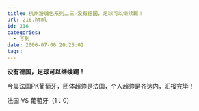 ```yaml
---
title: 杭州游魂色系列二三-没有德国，足球可以继续踢！
url: 216.html
id: 216
categories:
  - 写到
date: 2006-07-06 20:25:02
tags:
---
```


**没有德国，足球可以继续踢！**  
  
今晨法国PK葡萄牙，团体超帅是法国，个人超帅是齐达内，汇报完毕！  
  
法国 VS 葡萄牙（1：0）
